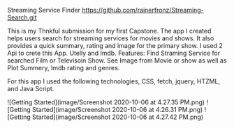 
Streaming Service Finder
https://github.com/rainerfronz/Streaming-Search.git

This is my Thnkful submission for my first Capstone. The app I created helps users search for streaming services for movies and shows. It also provides a quick summary, rating and image for the primary show. I used 2 Api to crete this App. Utelly and Imdb.
Features:
Find Straming Service for searched Film or Televisoin Show.
See Image from Movie or show as well as Plot Summery, Imdb rating and genres.


For this app  I used the following technologies, CSS, fetch, jquery, HTZML,
and Java Script. 

![Getting Started](image/Screenshot 2020-10-06 at 4.27.35 PM.png)
![Getting Started](image/Screenshot 2020-10-06 at 4.26.31 PM.png)
![Getting Started](image/Screenshot 2020-10-06 at 4.27.42 PM.png)


